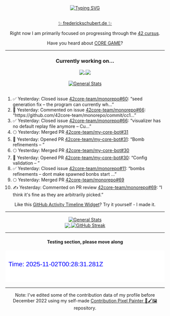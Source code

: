 <div align="center">
	<a href="https://git.io/typing-svg"><img src="https://readme-typing-svg.demolab.com?font=Fira+Code&size=30&pause=1000&color=70A5FD&background=1A1B27&center=true&vCenter=true&repeat=false&random=false&width=550&lines=%F0%9F%91%8B+Hello+World!+I'm+Freddy!+%F0%9F%96%96" alt="Typing SVG" /></a>
</div>
<br>
<div align="center">
	<p></p><a href="https://frederickschubert.de">✨ frederickschubert.de ✨</a></p>
	<p>Right now I am primarily focused on progressing through the <a href="https://github.com/FreddyMSchubert/42_cursus">42 cursus</a>.</p>
	<p>Have you heard about <a href="https://coregame.de/">CORE GAME</a>?</p>
</div>

<hr>

<div align="center">

### Currently working on...

<!-- [![current_repo](https://github-readme-stats.vercel.app/api/pin/?username=FreddyMSchubert&repo=Crafty_Concoctions&theme=tokyonight)](https://github.com/FreddyMSchubert/Crafty_Concoctions) -->

<div align="center">
	<a href="https://github.com/Reptudn/42_transcendence" target="_blank">
		<img align="center" src="https://github-readme-stats.vercel.app/api/pin/?username=Reptudn&repo=42_transcendence&theme=tokyonight" />
	</a>
	<a href="https://github.com/42core-team/monorepo" target="_blank">
		<img align="center" src="https://github-readme-stats.vercel.app/api/pin/?username=42core-team&repo=monorepo&theme=tokyonight" />
	</a>
</div>

<br>

<div align="center">
	<a href="https://github.com/FreddyMSchubert/42_cursus" target="_blank">
		<img align="center" src="https://github-readme-stats.vercel.app/api/pin/?username=FreddyMSchubert&repo=42_cursus&theme=tokyonight" alt="General Stats" />
	</a>
</div>

<br>

<div align="left">
<ol>
<!-- ACTIVITY:START -->
<li>✅ Yesterday: Closed issue <a href="https://github.com/42core-team/monorepo/issues/60">42core-team/monorepo#60</a>: “seed generation fix – the program can currently wh…”</li>
<li>💬 Yesterday: Commented on issue <a href="https://github.com/42core-team/monorepo/issues/66#issuecomment-3240322580">42core-team/monorepo#66</a>: “https://github.com/42core-team/monorepo/commit/cc1…”</li>
<li>✅ Yesterday: Closed issue <a href="https://github.com/42core-team/monorepo/issues/66">42core-team/monorepo#66</a>: “visualizer has no default replay file anymore – Cu…”</li>
<li>🌕 Yesterday: Merged PR <a href="https://github.com/42core-team/my-core-bot/pull/31">42core-team/my-core-bot#31</a></li>
<li>🚀 Yesterday: Opened PR <a href="https://github.com/42core-team/my-core-bot/pull/31">42core-team/my-core-bot#31</a>: “Bomb refinements – ”</li>
<li>🌕 Yesterday: Merged PR <a href="https://github.com/42core-team/my-core-bot/pull/30">42core-team/my-core-bot#30</a></li>
<li>🚀 Yesterday: Opened PR <a href="https://github.com/42core-team/my-core-bot/pull/30">42core-team/my-core-bot#30</a>: “Config validation – ”</li>
<li>✅ Yesterday: Closed issue <a href="https://github.com/42core-team/monorepo/issues/11">42core-team/monorepo#11</a>: “bombs refinements – dont make spawned bonbs start …”</li>
<li>🌕 Yesterday: Merged PR <a href="https://github.com/42core-team/monorepo/pull/69">42core-team/monorepo#69</a></li>
<li>✍️ Yesterday: Commented on PR review <a href="https://github.com/42core-team/monorepo/pull/69#discussion_r2312571979">42core-team/monorepo#69</a>: “I think it's fine as they are arbitrarily picked.”</li>
<!-- ACTIVITY:END -->
</ol>
</div>

Like this [GitHub Activity Timeline Widget](https://github.com/FreddyMSchubert/github-activity-timeline)? Try it yourself - I made it.

<hr>

<div align="center">
	<a href="https://github.com/anuraghazra/github-readme-stats" target="_blank">
		<img height=200 align="center" src="https://github-readme-stats.vercel.app/api?username=FreddyMSchubert&show_icons=true&theme=tokyonight&card_width=650" alt="General Stats" />
	</a>
</div>

<div align="center">
	<a href="https://github.com/anuraghazra/github-readme-stats" target="_blank">
		<img height=200 align="center" src="https://github-readme-stats.vercel.app/api/top-langs/?username=FreddyMSchubert&layout=donut&theme=tokyonight&card_width=320">
	</a>
	<a href="https://github.com/DenverCoder1/github-readme-streak-stats" target="_blank">
		<img height=200 align="center" src="https://streak-stats.demolab.com?user=FreddyMSchubert&theme=tokyonight&date_format=j%20M%5B%20Y%5D&card_width=320&card_height=200&hide_total_contributions=true" alt="GitHub Streak" />
	</a>
</div>

<hr>

#### Testing section, please move along

![GitHub Defenders SVG](https://github.com/FreddyMSchubert/FreddyMSchubert/blob/github_defenders_output/output.svg)

<hr>

Note: I've edited some of the contribution data of my profile before December 2022 using my self-made [Contribution Pixel Painter 🎨🖌️🖼️](https://github.com/FreddyMSchubert/contribution-pixel-painter) repository.
